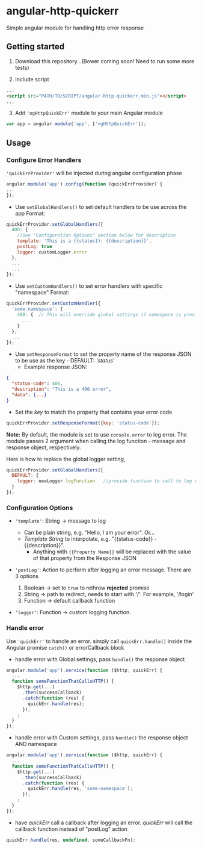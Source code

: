 # angular-http-quickerr
Simple angular module for handling http error response

## Getting started

1) Download this repository...(Bower coming soon! Need to run some more tests)

2) Include script
```html
...
<script src="PATH/TO/SCRIPT/angular-http-quickerr.min.js"></script>
...
```

3) Add `'ngHttpQuickErr'` module to your main Angular module
```javascript
var app = angular.module('app', ['ngHttpQuickErr']);
```


## Usage
### Configure Error Handlers

`'quickErrProvider'` will be injected during angular configuration phase
```javascript
angular.module('app').config(function (quickErrProvider) {
...
});
```

- Use `setGlobalHandlers()` to set default handlers to be use across the app
  Format:
```javascript
quickErrProvider.setGlobalHandlers({
  400: {
    //See "Configuration Options" section below for description
    template: 'This is a {{status}}: {{description}}',
    postLog: true
    logger: customLogger.error
  },
  ...
  ...
});
```

- Use `setCustomHandlers()` to set error handlers with specific "namespace"
  Format:
```javascript
quickErrProvider.setCustomHandler({
  'some-namespace': {
    400: {  // This will override global settings if namespace is provided during error handling
      ...
    }
  },
  ...
});
```

- Use `setResponseFormat` to set the property name of the response JSON to be use as the key - DEFAULT: *'status'*
  -  Example response JSON:
```json
{
  "status-code": 400,
  "description": "This is a 400 error",
  "data": {...}
}
```
  -  Set the *key* to match the property that contains your error code
```javascript
quickErrProvider.setResponseFormat({key: 'status-code'});
```

**Note:**
By default, the module is set to use `console.error` to log error. The module passes 2 argument when calling the log function - message and response object, respectively. 

Here is how to replace the global logger setting,
```javascript
quickErrProvider.setGlobalHandlers({
  DEFAULT: {
    logger: newLogger.logFunction   //provide function to call to log error
  }
});
```


### Configuration Options

- `'template'`: String -> message to log
  - Can be plain string, e.g. "Hello, I am your error". Or...
  - *Template String* to interpolate, e.g. "{{status-code}} - {{description}}". 
    - Anything with `{{Property Name}}` will be replaced with the value of that property from the Response JSON
  
- `'postLog'`: Action to perform after logging an error message. There are 3 options
  1. Boolean -> set to `true` to rethrow **rejected** promise
  2. String -> path to redirect, needs to start with '/'. For example, '/login'
  3. Function -> default callback function

- `'logger'`: Function -> custom logging function.


### Handle error

Use `'quickErr'` to handle an error. simply call `quickErr.handle()` inside the Angular promise `catch()` or errorCallback block

- handle error with Global settings, pass `handle()` the response object
```javascript
angular.module('app').service(function ($http, quickErr) {
  ...
  function someFunctionThatCallsHTTP() {
    $http.get(...)
      .then(successCallback)
      .catch(function (res) {
        quickErr.handle(res);
      });
    ;
  }
});
```

- handle error with Custom settings, pass `handle()` the response object AND namespace
```javascript
angular.module('app').service(function ($http, quickErr) {
  ...
  function someFunctionThatCallsHTTP() {
    $http.get(...)
      .then(successCallback)
      .catch(function (res) {
        quickErr.handle(res, 'some-namespace');
      });
    ;
  }
});
```

- have *quickErr* call a callback after logging an error. *quickErr* will call the callback function instead of "postLog" action
```javascript
quickErr.handle(res, undefined, someCallbackFn);
```
